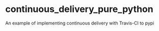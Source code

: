 # continuous_delivery_pure_python
An example of implementing continuous delivery with Travis-CI to pypi
